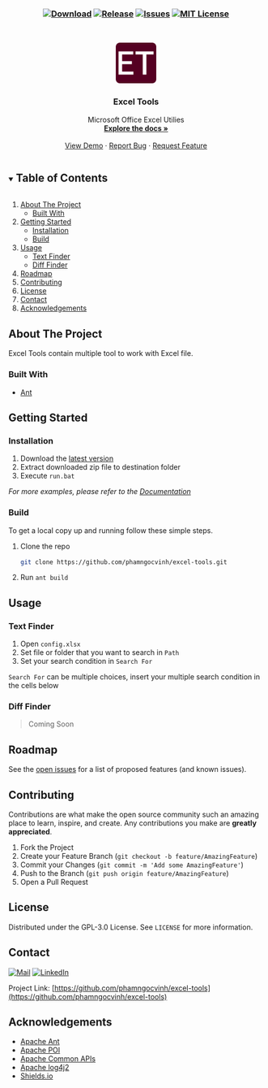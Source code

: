 <h3 align="center">

[![Download][download-shield]][download-url]
[![Release][release-shield]][release-url]
[![Issues][issues-shield]][issues-url]
[![MIT License][license-shield]][license-url]
</h3>

<!-- PROJECT LOGO -->
<br />
<p align="center">
  <a href="https://github.com/phamngocvinh/excel-tools">
    <img src="images/icon-192x192.png" alt="Logo" width="80" height="80">
  </a>

  <h3 align="center">Excel Tools</h3>

  <p align="center">
    Microsoft Office Excel Utilies
    <br />
    <a href="https://github.com/phamngocvinh/excel-tools"><strong>Explore the docs »</strong></a>
    <br />
    <br />
    <a href="https://github.com/phamngocvinh/excel-tools">View Demo</a>
    ·
    <a href="https://github.com/phamngocvinh/excel-tools/issues">Report Bug</a>
    ·
    <a href="https://github.com/phamngocvinh/excel-tools/issues">Request Feature</a>
  </p>
</p>

<!-- TABLE OF CONTENTS -->
<details open="open">
  <summary><h2 style="display: inline-block">Table of Contents</h2></summary>
  <ol>
    <li>
      <a href="#about-the-project">About The Project</a>
      <ul>
        <li><a href="#built-with">Built With</a></li>
      </ul>
    </li>
    <li>
      <a href="#getting-started">Getting Started</a>
      <ul>
        <li><a href="#installation">Installation</a></li>
        <li><a href="#build">Build</a></li>
      </ul>
    </li>
    <li>
      <a href="#usage">Usage</a>
      <ul>
        <li><a href="#text-finder">Text Finder</a></li>
        <li><a href="#diff-finder">Diff Finder</a></li>
      </ul>
    </li>
    <li><a href="#roadmap">Roadmap</a></li>
    <li><a href="#contributing">Contributing</a></li>
    <li><a href="#license">License</a></li>
    <li><a href="#contact">Contact</a></li>
    <li><a href="#acknowledgements">Acknowledgements</a></li>
  </ol>
</details>

<!-- ABOUT THE PROJECT -->
## About The Project

Excel Tools contain multiple tool to work with Excel file.

### Built With

* [Ant](https://ant.apache.org/)

<!-- GETTING STARTED -->
## Getting Started

<!-- Installation -->
### Installation

1. Download the [latest version](https://github.com/phamngocvinh/excel-tools/releases/latest)
2. Extract downloaded zip file to destination folder
3. Execute `run.bat`

_For more examples, please refer to the [Documentation](https://github.com/phamngocvinh/excel-tools/wiki)_

<!-- Build -->
### Build

To get a local copy up and running follow these simple steps.

1. Clone the repo
   ```sh
   git clone https://github.com/phamngocvinh/excel-tools.git
   ```
2. Run `ant build`

<!-- Usage -->
## Usage

<!-- Text Finder -->
### Text Finder

1. Open `config.xlsx` 
2. Set file or folder that you want to search in `Path`
3. Set your search condition in `Search For`

`Search For` can be multiple choices, insert your multiple search condition in the cells below

<!-- Diff Finder -->
### Diff Finder
> Coming Soon

<!-- ROADMAP -->
## Roadmap

See the [open issues](https://github.com/phamngocvinh/excel-tools/issues) for a list of proposed features (and known issues).

<!-- CONTRIBUTING -->
## Contributing

Contributions are what make the open source community such an amazing place to learn, inspire, and create. Any contributions you make are **greatly appreciated**.

1. Fork the Project
2. Create your Feature Branch (`git checkout -b feature/AmazingFeature`)
3. Commit your Changes (`git commit -m 'Add some AmazingFeature'`)
4. Push to the Branch (`git push origin feature/AmazingFeature`)
5. Open a Pull Request

<!-- LICENSE -->
## License

Distributed under the GPL-3.0 License. See `LICENSE` for more information.

<!-- CONTACT -->
## Contact

[![Mail][mail-shield]][mail-url]
[![LinkedIn][linkedin-shield]][linkedin-url]

Project Link: [https://github.com/phamngocvinh/excel-tools](https://github.com/phamngocvinh/excel-tools)

<!-- ACKNOWLEDGEMENTS -->
## Acknowledgements

* [Apache Ant](https://ant.apache.org/)
* [Apache POI](https://poi.apache.org/)
* [Apache Common APIs](https://commons.apache.org/)
* [Apache log4j2](https://logging.apache.org/log4j/2.x/)
* [Shields.io](https://shields.io)

<!-- MARKDOWN LINKS & IMAGES -->
<!-- https://www.markdownguide.org/basic-syntax/#reference-style-links -->
[download-shield]: https://img.shields.io/github/downloads/phamngocvinh/excel-tools/total?color=Green&style=for-the-badge
[download-url]: https://github.com/phamngocvinh/excel-tools/releases/latest
[release-shield]: https://img.shields.io/github/v/release/phamngocvinh/excel-tools?style=for-the-badge
[release-url]: https://github.com/phamngocvinh/excel-tools/releases/latest
[issues-shield]: https://img.shields.io/github/issues/phamngocvinh/excel-tools?style=for-the-badge
[issues-url]: https://github.com/phamngocvinh/excel-tools/issues
[license-shield]: https://img.shields.io/github/license/phamngocvinh/excel-tools?style=for-the-badge
[license-url]: https://github.com/phamngocvinh/excel-tools/blob/master/LICENSE
[linkedin-shield]: https://img.shields.io/badge/linkedin-blue?style=for-the-badge&logo=linkedin
[linkedin-url]: https://www.linkedin.com/in/phamngocvinh932
[mail-shield]: https://img.shields.io/badge/Gmail-white?style=for-the-badge&logo=gmail
[mail-url]: mailto:phamngocvinh@live.com
[product-screenshot]: images/screenshot.jpg
